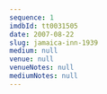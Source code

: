 ```yaml
---
sequence: 1
imdbId: tt0031505
date: 2007-08-22
slug: jamaica-inn-1939
medium: null
venue: null
venueNotes: null
mediumNotes: null
---
```


